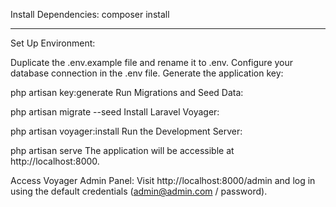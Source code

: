 Install Dependencies:
composer install

-----------
Set Up Environment:

Duplicate the .env.example file and rename it to .env.
Configure your database connection in the .env file.
Generate the application key:

php artisan key:generate
Run Migrations and Seed Data:


php artisan migrate --seed
Install Laravel Voyager:

php artisan voyager:install
Run the Development Server:


php artisan serve
The application will be accessible at http://localhost:8000.

Access Voyager Admin Panel:
Visit http://localhost:8000/admin and log in using the default credentials (admin@admin.com / password).